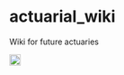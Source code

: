 # actuarial_wiki
Wiki for future actuaries


<img src="https://render.githubusercontent.com/render/math?math=e^{i \pi} = -1" height = 20>




